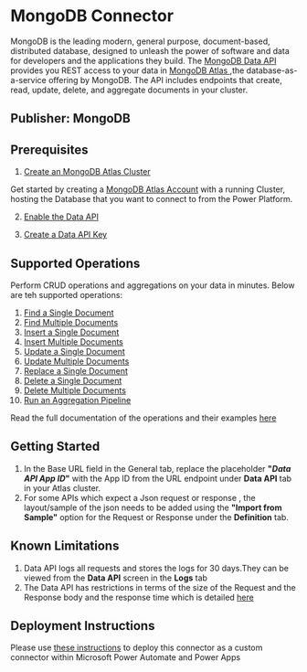 # MongoDB Connector
MongoDB is the leading modern, general purpose, document-based, distributed database, designed to unleash the power of software and data for developers and the applications they build.
The [MongoDB Data API ](https://www.mongodb.com/data-api/l) provides you REST access to your data in [MongoDB Atlas ](https://www.mongodb.com/atlas),the database-as-a-service offering by MongoDB. The API includes endpoints that create, read, update, delete, and aggregate documents in your cluster.

## Publisher: MongoDB

## Prerequisites
1. [Create an MongoDB Atlas Cluster](https://www.mongodb.com/docs/atlas/tutorial/create-new-cluster/)

Get started by creating a [MongoDB Atlas Account](https://www.mongodb.com/cloud/atlas/register) with a running Cluster, hosting the Database that you want to connect to from the Power Platform.  

2. [Enable the Data API](https://www.mongodb.com/docs/atlas/api/data-api/#1.-enable-the-data-api)

3. [Create a Data API Key](https://www.mongodb.com/docs/atlas/api/data-api/#2.-create-a-data-api-key)

## Supported Operations
Perform CRUD operations and aggregations on your data in minutes. Below are teh supported operations:
1. [Find a Single Document](https://www.mongodb.com/docs/atlas/api/data-api-resources/#find-a-single-document)
2. [Find Multiple Documents](https://www.mongodb.com/docs/atlas/api/data-api-resources/#find-multiple-documents)
3. [Insert a Single Document](https://www.mongodb.com/docs/atlas/api/data-api-resources/#insert-a-single-document)
4. [Insert Multiple Documents](https://www.mongodb.com/docs/atlas/api/data-api-resources/#insert-multiple-documents)
5. [Update a Single Document](https://www.mongodb.com/docs/atlas/api/data-api-resources/#update-a-single-document)
6. [Update Multiple Documents](https://www.mongodb.com/docs/atlas/api/data-api-resources/#update-multiple-documents)
7. [Replace a Single Document](https://www.mongodb.com/docs/atlas/api/data-api-resources/#replace-a-single-document)
8. [Delete a Single Document](https://www.mongodb.com/docs/atlas/api/data-api-resources/#delete-a-single-document)
9. [Delete Multiple Documents](https://www.mongodb.com/docs/atlas/api/data-api-resources/#delete-multiple-documents)
10. [Run an Aggregation Pipeline](https://www.mongodb.com/docs/atlas/api/data-api-resources/#run-an-aggregation-pipeline)

Read the full documentation of the operations and their examples [here](https://www.mongodb.com/docs/atlas/api/data-api-resources/#data-api-resources)

## Getting Started
1. In the Base URL field in the General tab, replace the placeholder **"_Data API App ID_"** with the App ID from the URL endpoint under **Data API** tab in your Atlas cluster.  
2. For some APIs which expect a Json request or response , the layout/sample of the json needs to be added using the **"Import from Sample"** option for the Request or Response under the **Definition** tab.

## Known Limitations

1. Data API logs all requests and stores the logs for 30 days.They can be viewed from the **Data API** screen in the **Logs** tab
2. The Data API has restrictions in terms of the size of the Request and the Response body and the response time which is detailed [here](https://www.mongodb.com/docs/atlas/api/data-api/#request-limitations)

## Deployment Instructions

Please use [these instructions](https://docs.microsoft.com/en-us/connectors/custom-connectors/paconn-cli) to deploy this connector as a custom connector within Microsoft Power Automate and Power Apps

